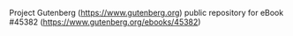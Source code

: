 Project Gutenberg (https://www.gutenberg.org) public repository for eBook #45382 (https://www.gutenberg.org/ebooks/45382)
